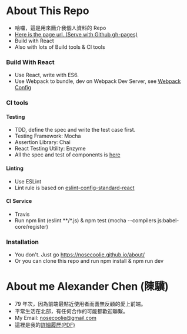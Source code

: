 # About This Repo
* 哈囉，這是用來簡介我個人資料的 Repo
* [Here is the page url. (Serve with Github gh-pages)](https://nosecoolie.github.io/about/)
* Build with React
* Also with lots of Build tools & CI tools

### Build With React
* Use React, write with ES6.
* Use Webpack to bundle, dev on Webpack Dev Server, see [Webpack Config](https://github.com/nosecoolie/about/blob/gh-pages/webpack.config.js)

### CI tools
#### Testing
* TDD, define the spec and write the test case first.
* Testing Framework: Mocha
* Assertion Library: Chai
* React Testing Utility: Enzyme
* All the spec and test of components is [here](https://github.com/nosecoolie/about/blob/gh-pages/test)

#### Linting
* Use ESLint
* Lint rule is based on [eslint-config-standard-react](https://github.com/feross/eslint-config-standard-react)

#### CI Service
* Travis
* Run npm lint (eslint **/*.js) & npm test (mocha --compilers js:babel-core/register)

### Installation
* You don't. Just go https://nosecoolie.github.io/about/
* Or you can clone this repo and run npm install & npm run dev

# About me Alexander Chen (陳驥)
* 79 年次，因為前端最貼近使用者而義無反顧的愛上前端。
* 平常生活在北部，有任何合作的可能都歡迎聯繫。
* My Email: nosecoolie@gmail.com
* 這裡是我的[詳細履歷(PDF)](https://drive.google.com/file/d/0B4e-iZ8o90hWa2RhQjFWdVF0c2c/view?usp=sharing)
